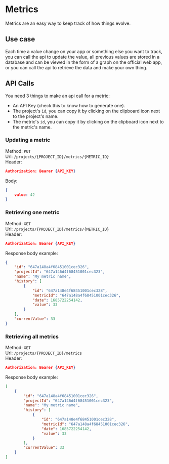 # Metrics

Metrics are an easy way to keep track of how things evolve.

## Use case

Each time a value change on your app or something else you want to track, you can call the api to 
update the value, all previous values are stored in a database and can be viewed in the
form of a graph on the official web app, or you can call the api to retrieve the data and make your
own thing.

## API Calls

You need 3 things to make an api call for a metric:

- An API Key (check this to know how to generate one).
- The project's `id`, you can copy it by clicking on the clipboard icon next to the project's name.
- The metric's `id`, you can copy it by clicking on the clipboard icon next to the metric's name.

### Updating a metric

Method: `PUT`  
Url: `/projects/{PROJECT_ID}/metrics/{METRIC_ID}`  
Header: 
```json
Authorization: Bearer {API_KEY}
```
Body:
```json
{
	value: 42
}
```

### Retrieving one metric

Method: `GET`  
Url: `/projects/{PROJECT_ID}/metrics/{METRIC_ID}`  
Header: 
```json
Authorization: Bearer {API_KEY}
```
Response body example:
```json
{
	"id": "647a148a4f68451001cec326",
	"projectId": "647a146d4f68451001cec323",
	"name": "My metric name",
	"history": [
		{
			"id": "647a148e4f68451001cec328",
			"metricId": "647a148a4f68451001cec326",
			"date": 1685722254142,
			"value": 33
		}
	],
	"currentValue": 33
}
```

### Retrieving all metrics

Method: `GET`  
Url: `/projects/{PROJECT_ID}/metrics`  
Header: 
```json
Authorization: Bearer {API_KEY}
```
Response body example:
```json
[
	{
		"id": "647a148a4f68451001cec326",
		"projectId": "647a146d4f68451001cec323",
		"name": "My metric name",
		"history": [
			{
				"id": "647a148e4f68451001cec328",
				"metricId": "647a148a4f68451001cec326",
				"date": 1685722254142,
				"value": 33
			}
		],
		"currentValue": 33
	}
]
```
